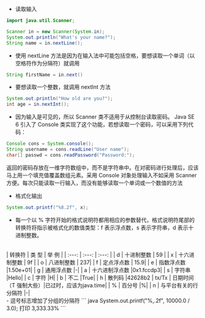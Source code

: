 - 读取输入
``` java
import java.util.Scanner;

Scanner in = new Scanner(System.in);
System.out.println("What's your name?");
String name = in.nextLine();
```
- 使用 nextLine 方法是因为在输入法中可能包括空格，要想读取一个单词（以空格符作为分隔符）就调用
``` java
String firstName = in.next()
```
- 要想读取一个整数，就调用 nextInt 方法
``` java
System.out.println("How old are you?");
int age = in.nextInt();
```
- 因为输入是可见的，所以 Scanner 类不适用于从控制台读取密码。 Java SE 6 引入了 Console 类实现了这个功能，若想读取一个密码，可以采用下列代码：
``` java
Console cons = System.console();
String username = cons.readLine("User name");
char[] passwd = cons.readPassword("Password:");
```
返回的密码存放在一维字符数组中，而不是字符串中。在对密码进行处理后，应该马上用一个填充值覆盖数组元素。采用 Console 对象处理输入不如采用 Scanner 方便。每次只能读取一行输入，而没有能够读取一个单词或一个数值的方法

- 格式化输出
``` java
System.out.printf("%8.2f", x);
```
- 每一个以 % 字符开始的格式说明符都用相应的参数替代，格式说明符尾部的转换符将指示被格式化的数值类型：f 表示浮点数，s 表示字符串，d 表示十进制整数。
<br>
| 转换符 | 类 型 | 举 例 |
| :---: | :---: | :---: |
| d     | 十进制整数      | 59 |
| x     | 十六进制整数    | 9f |
| o     | 八进制整数      | 237|
| f     | 定点浮点数      | 15.9|
| e     | 指数浮点数      |1.50e+01|
| g     | 通用浮点数      |-|
| a     | 十六进制浮点数   |0x1.fccdp3|
| s     | 字符串          |Hello|
| c     | 字符            |H|
| b     | 不二            |True|
| h     | 散列码          |42628b2
| tx/Tx | 日期时间（T 强制大些）|已过时，应该为java.time|
| %     | 百分号              |%|
| n     | 与平台有关的行分隔符  |-|
<br>
- 逗号标志增加了分组的分隔符
``` java
System.out.printf("%,.2f", 10000.0 / 3.0);
打印 3,333.33%
```